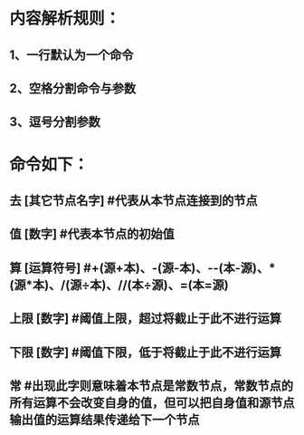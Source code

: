 # 内容解析规则：

## 1、一行默认为一个命令

## 2、空格分割命令与参数

## 3、逗号分割参数



# 命令如下：

## 去 [其它节点名字] #代表从本节点连接到的节点

## 值 [数字] #代表本节点的初始值

## 算 [运算符号] #+(源+本)、-(源-本)、--(本-源)、* (源*本)、/(源÷本)、//(本÷源)、=(本=源)

## 上限 [数字] #阈值上限，超过将截止于此不进行运算

## 下限 [数字] #阈值下限，低于将截止于此不进行运算

## 常 #出现此字则意味着本节点是常数节点，常数节点的所有运算不会改变自身的值，但可以把自身值和源节点输出值的运算结果传递给下一个节点
